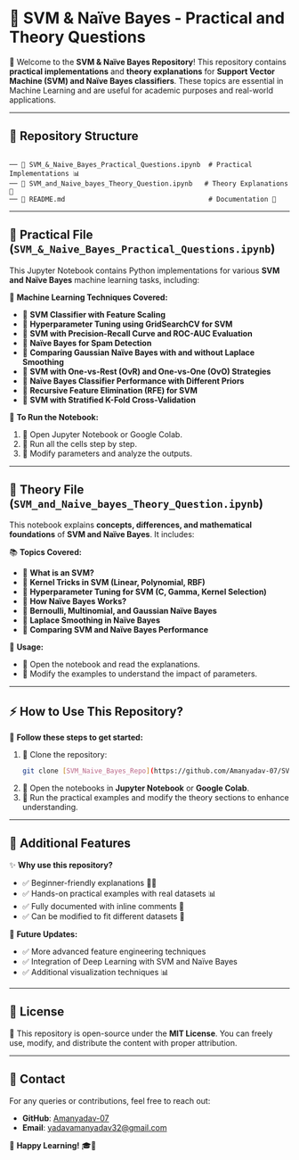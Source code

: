 # 📘 SVM & Naïve Bayes - Practical and Theory Questions

🎉 Welcome to the **SVM & Naïve Bayes Repository**! This repository contains **practical implementations** and **theory explanations** for **Support Vector Machine (SVM) and Naïve Bayes classifiers**. These topics are essential in Machine Learning and are useful for academic purposes and real-world applications.

---

## 📂 Repository Structure

```

── 📜 SVM_&_Naive_Bayes_Practical_Questions.ipynb  # Practical Implementations 📊
── 📜 SVM_and_Naive_bayes_Theory_Question.ipynb   # Theory Explanations 📖
── 📜 README.md                                    # Documentation 📝
```

---

## 📝 **Practical File** (`SVM_&_Naive_Bayes_Practical_Questions.ipynb`)
This Jupyter Notebook contains Python implementations for various **SVM and Naïve Bayes** machine learning tasks, including:

🚀 **Machine Learning Techniques Covered:**
- 🔹 **SVM Classifier with Feature Scaling**
- 🔹 **Hyperparameter Tuning using GridSearchCV for SVM**
- 🔹 **SVM with Precision-Recall Curve and ROC-AUC Evaluation**
- 🔹 **Naïve Bayes for Spam Detection**
- 🔹 **Comparing Gaussian Naïve Bayes with and without Laplace Smoothing**
- 🔹 **SVM with One-vs-Rest (OvR) and One-vs-One (OvO) Strategies**
- 🔹 **Naïve Bayes Classifier Performance with Different Priors**
- 🔹 **Recursive Feature Elimination (RFE) for SVM**
- 🔹 **SVM with Stratified K-Fold Cross-Validation**

📌 **To Run the Notebook:**
1. 🔹 Open Jupyter Notebook or Google Colab.
2. 🔹 Run all the cells step by step.
3. 🔹 Modify parameters and analyze the outputs.

---

## 📖 **Theory File** (`SVM_and_Naive_bayes_Theory_Question.ipynb`)
This notebook explains **concepts, differences, and mathematical foundations** of **SVM and Naïve Bayes**. It includes:

📚 **Topics Covered:**
- 📌 **What is an SVM?**
- 📌 **Kernel Tricks in SVM (Linear, Polynomial, RBF)**
- 📌 **Hyperparameter Tuning for SVM (C, Gamma, Kernel Selection)**
- 📌 **How Naïve Bayes Works?**
- 📌 **Bernoulli, Multinomial, and Gaussian Naïve Bayes**
- 📌 **Laplace Smoothing in Naïve Bayes**
- 📌 **Comparing SVM and Naïve Bayes Performance**

📌 **Usage:**
- 🔹 Open the notebook and read the explanations.
- 🔹 Modify the examples to understand the impact of parameters.

---

## ⚡ **How to Use This Repository?**
🎯 **Follow these steps to get started:**
1. 🔹 Clone the repository:
   ```sh
   git clone [SVM_Naive_Bayes_Repo](https://github.com/Amanyadav-07/SVM_and_Naive-bayes.git)
   ```
2. 🔹 Open the notebooks in **Jupyter Notebook** or **Google Colab**.
3. 🔹 Run the practical examples and modify the theory sections to enhance understanding.

---

## 🎨 **Additional Features**
✨ **Why use this repository?**
- ✅ Beginner-friendly explanations 🧑‍🎓
- ✅ Hands-on practical examples with real datasets 📊
- ✅ Fully documented with inline comments 📝
- ✅ Can be modified to fit different datasets 🔄

🚀 **Future Updates:**
- ✅ More advanced feature engineering techniques
- ✅ Integration of Deep Learning with SVM and Naïve Bayes
- ✅ Additional visualization techniques 📊

---

## 📜 **License**
📢 This repository is open-source under the **MIT License**. You can freely use, modify, and distribute the content with proper attribution.

---

## 📩 **Contact**
For any queries or contributions, feel free to reach out:
- **GitHub**: [Amanyadav-07](https://github.com/Amanyadav-07/)
- **Email**: yadavamanyadav32@gmail.com

🚀 **Happy Learning!** 🎓🎯


